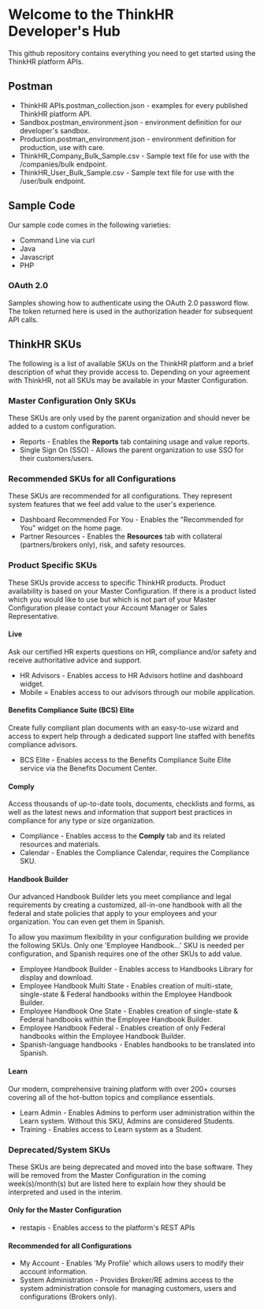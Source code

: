 # Welcome to the ThinkHR Developer's Hub
This github repository contains everything you need to get started using the ThinkHR platform APIs.

## Postman

* ThinkHR APIs.postman_collection.json - examples for every published ThinkHR platform API.
* Sandbox.postman_environment.json - environment definition for our developer's sandbox.
* Production.postman_environment.json - environment definition for production, use with care.
* ThinkHR_Company_Bulk_Sample.csv - Sample text file for use with the /companies/bulk endpoint.
* ThinkHR_User_Bulk_Sample.csv - Sample text file for use with the /user/bulk endpoint.

## Sample Code

Our sample code comes in the following varieties:

* Command Line via curl
* Java
* Javascript
* PHP

### OAuth 2.0

Samples showing how to authenticate using the OAuth 2.0 password flow.  The token returned here is used in the authorization header for subsequent API calls.


## ThinkHR SKUs

The following is a list of available SKUs on the ThinkHR platform and a brief description of what they provide access to.  Depending on your agreement with ThinkHR, not all SKUs may be available in your Master Configuration.

### Master Configuration Only SKUs

These SKUs are only used by the parent organization and should never be added to a custom configuration.

* Reports - Enables the **Reports** tab containing usage and value reports.
* Single Sign On (SSO) - Allows the parent organization to use SSO for their customers/users.

### Recommended SKUs for all Configurations

These SKUs are recommended for all configurations.  They represent system features that we feel add value to the user's experience.

* Dashboard Recommended For You - Enables the "Recommended for You" widget on the home page.
* Partner Resources - Enables the **Resources** tab with collateral (partners/brokers only), risk, and safety resources.

### Product Specific SKUs

These SKUs provide access to specific ThinkHR products.  Product availability is based on your Master Configuration.  If there is a product listed which you would like to use but which is not part of your Master Configuration please contact your Account Manager
or Sales Representative.

#### Live

Ask our certified HR experts questions on HR, compliance and/or safety and receive authoritative advice and support.

* HR Advisors - Enables access to HR Advisors hotline and dashboard widget.
* Mobile = Enables access to our advisors through our mobile application.

#### Benefits Compliance Suite (BCS) Elite

Create fully compliant plan documents with an easy-to-use wizard and access to expert help through a dedicated support line staffed with benefits compliance advisors.

* BCS Elite - Enables access to the Benefits Compliance Suite Elite service via the Benefits Document Center.

#### Comply

Access thousands of up-to-date tools, documents, checklists and forms, as well as the latest news and information that support best practices in compliance for any type or size organization.

* Compliance - Enables access to the **Comply** tab and its related resources and materials.
* Calendar - Enables the Compliance Calendar, requires the Compliance SKU.

#### Handbook Builder

Our advanced Handbook Builder lets you meet compliance and legal requirements by creating a customized, all-in-one handbook with all the federal and state policies that apply to your employees and your organization.  You can even get them in Spanish.

To allow you maximum flexibility in your configuration building we provide the following SKUs.  Only one 'Employee Handbook...' SKU is needed per configuration, and Spanish requires one of the other SKUs to add value.

* Employee Handbook Builder - Enables access to Handbooks Library for display and download.
* Employee Handbook Multi State - Enables creation of multi-state, single-state & Federal handbooks within the Employee Handbook Builder.
* Employee Handbook One State - Enables creation of single-state & Federal handbooks within the Employee Handbook Builder.
* Employee Handbook Federal - Enables creation of only Federal handbooks within the Employee Handbook Builder.
* Spanish-language handbooks - Enables handbooks to be translated into Spanish.

#### Learn

Our modern, comprehensive training platform with over 200+ courses covering all of the hot-button topics and compliance essentials.

* Learn Admin - Enables Admins to perform user administration within the Learn system.  Without this SKU, Admins are considered Students.
* Training - Enables access to Learn system as a Student.


### Deprecated/System SKUs

These SKUs are being deprecated and moved into the base software.  They will be removed from the Master Configuration in the coming week(s)/month(s) but are listed here to explain how they should be interpreted and used in the interim.

#### Only for the Master Configuration

* restapis - Enables access to the platform's REST APIs

#### Recommended for all Configurations

* My Account - Enables 'My Profile' which allows users to modify their account information.
* System Administration - Provides Broker/RE admins access to the system administration console for managing customers, users and configurations (Brokers only).

